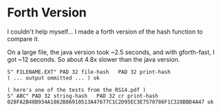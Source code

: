 Forth Version
=============

I couldn't help myself... I made a forth version
of the hash function to compare it.

On a large file, the java version took ~2.5 seconds,
and with gforth-fast, I got ~12 seconds. So about 4.8x 
slower than the java version.

```
S" FILENAME.EXT" PAD 32 file-hash   PAD 32 print-hash
( ... output ommitted ... ) ok

( here's one of the tests from the RS14.pdf )
S" ABC" PAD 32 string-hash   PAD 32 cr print-hash
028FA2B48B934A1862B86910513A47677C1C2D95EC3E7570786F1C328BBD4A47 ok
```
